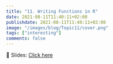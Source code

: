 ```yaml
---
title: "11. Writing Functions in R"
date: 2021-08-11T11:40:11+02:00
publishdate: 2021-08-11T11:40:11+02:00
image: "/images/blog/Topic11/cover.png"
tags: ["interesting"]
comments: false
---
```


👷 Slides: [Click here](/slides/11functions/functions.html)